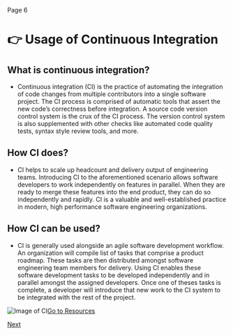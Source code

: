 Page 6


# :point_right: Usage of Continuous Integration

## What is continuous integration?
* Continuous integration (CI) is the practice of automating the integration of code changes from multiple contributors into a single software project. The CI process is comprised of automatic tools that assert the new code’s correctness before integration. A source code version control system is the crux of the CI process. The version control system is also supplemented with other checks like automated code quality tests, syntax style review tools, and more. 

## How CI does?
* CI helps to scale up headcount and delivery output of engineering teams. Introducing CI to the aforementioned scenario allows software developers to work independently on features in parallel. When they are ready to merge these features into the end product, they can do so independently and rapidly. CI is a valuable and well-established practice in modern, high performance software engineering organizations.

## How CI can be used?
* CI is generally used alongside an agile software development workflow. An organization will compile list of tasks that comprise a product roadmap. These tasks are then distributed amongst software engineering team members for delivery. Using CI enables these software development tasks to be developed independently and in parallel amongst the assigned developers. Once one of theses tasks is complete, a developer will introduce that new work to the CI system to be integrated with the rest of the project.

![Image of CI](https://www.exoscale.com/static/syslog/2018-11-08-what-is-ci/what-is-continuous-integration.png)[Go to Resources](https://github.com/hkstone14/Team-Project-1/blob/master/Resources.md)



[Next](https://github.com/hkstone14/Team-Project-1/blob/master/Resources.md)